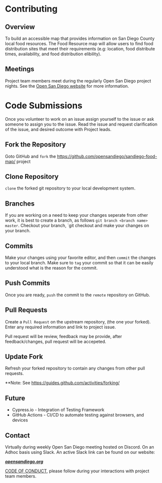 # Contributing

## Overview

To build an accessible map that provides information on San Diego County local food resources. The Food Resource map will allow users to find food distribution sites that meet their requirements (e.g: location, food distribute times, availability, and food distribution elibility).

## Meetings

Project team members meet during the regularly Open San Diego project nights. See the [Open San Diego website](https://opensandiego.org/) for more information.


# Code Submissions 
Once you volunteer to work on an issue assign yourself to the issue or ask someone to assign you to the issue.  Read the issue and request clarification of the issue, and desired outcome with Project leads. 
## Fork the Repository
Goto GitHub and `fork` the https://github.com/opensandiego/sandiego-food-map/  project

## Clone Repository
`clone` the forked git repository to your local development system.

## Branches
If you are working on a need to keep your changes seperate from other work, it is best
to create a branch, as follows `git branch <branch name> master`.  Checkout your branch, `git checkout <branch name>
and make your changes on your branch.
## Commits
Make your changes using your favorite editor, and then `commit` the changes to your local branch.  Make sure to `tag` your commit so that it can be easily understood what is the reason for the commit.

## Push Commits
Once you are ready, `push` the commit to the `remote` repository on GitHub.

   ## Pull Requests
Create a `Pull Request` on the upstream repository, (the one your forked).  Enter any required information and link to project issue.

Pull request will be review, feedback may be provide, after feedback/changes, pull request will be accepeted.

   ## Update Fork
   Refresh your forked repository to contain any changes from other pull requests.

**Note: See https://guides.github.com/activities/forking/ 

## Future
* Cypress.io - Integration of Testing Framework
* GitHub Actions - CI/CD to automate testing against browsers, and devices
## Contact

Virtually during weekly Open San Diego meeting hosted on Discord.  On an Adhoc basis using Slack. An active Slack link can be found on our website:

***[opensandiego.org](https://opensandiego.org/)***

[CODE OF CONDUCT](/docs/Code_of_Conduct.md),  please follow during your interactions with project team members.
